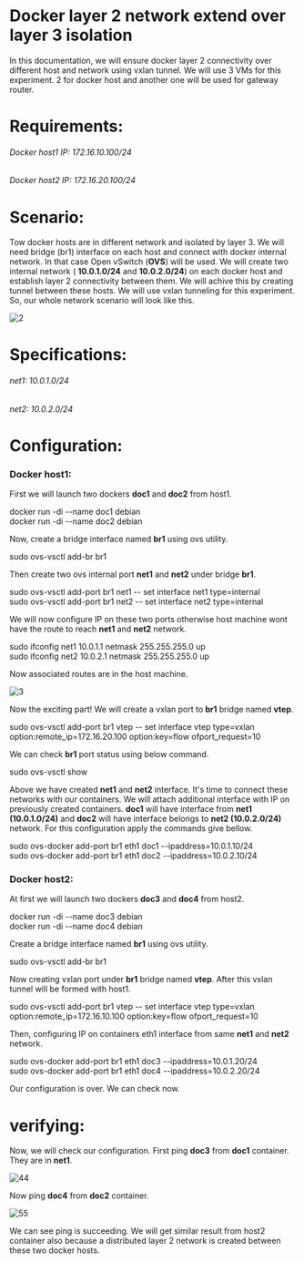 # Docker layer 2 network extend over layer 3 isolation
In this documentation, we will ensure docker layer 2 connectivity over different host and network using vxlan tunnel. We will use 3 VMs for this experiment. 2 for docker host and another one will be used for gateway router. 

# Requirements:
###### Docker host1 IP: 172.16.10.100/24
###### Docker host2 IP: 172.16.20.100/24

# Scenario:
Tow docker hosts are in different network and isolated by layer 3. We will need bridge (br1) interface on each host and connect with docker internal network. In that case Open vSwitch (**OVS**) will be used. We will create two internal network ( **10.0.1.0/24**  and **10.0.2.0/24**) on each docker host and establish layer 2 connectivity between them. We will achive this by creating tunnel between these hosts. We will use vxlan tunneling for this experiment. So, our whole network scenario will look like this.

![2](https://user-images.githubusercontent.com/22352861/149739304-68005da3-5191-432e-a88c-9a27e61d7814.PNG)

# Specifications:
###### net1: 10.0.1.0/24
###### net2: 10.0.2.0/24

# Configuration:
### Docker host1:
First we will launch two dockers **doc1** and **doc2** from host1.
  
  docker run -di --name doc1 debian\
  docker run -di --name doc2 debian

Now, create a bridge interface named **br1** using ovs utility.

  sudo ovs-vsctl add-br br1
  
Then create two ovs internal port **net1** and **net2** under bridge **br1**.

  sudo ovs-vsctl add-port br1 net1 -- set interface net1 type=internal\
  sudo ovs-vsctl add-port br1 net2 -- set interface net2 type=internal

We will now configure IP on these two ports otherwise host machine wont have the route to reach **net1** and **net2** network.

  sudo ifconfig net1 10.0.1.1 netmask 255.255.255.0 up\
  sudo ifconfig net2 10.0.2.1 netmask 255.255.255.0 up
  
Now associated routes are in the host machine.

![3](https://user-images.githubusercontent.com/22352861/149746971-1fe0bc28-5580-4fa1-8ac1-d5928b0d1cbb.PNG)

Now the exciting part! We will create a vxlan port to **br1** bridge named **vtep**.

  sudo ovs-vsctl add-port br1 vtep -- set interface vtep type=vxlan option:remote_ip=172.16.20.100 option:key=flow ofport_request=10
  
We can check **br1** port status using below command.

  sudo ovs-vsctl show
  
Above we have created **net1** and **net2** interface. It's time to connect these networks with our containers. We will attach additional interface with IP on previously created containers. **doc1** will have interface from **net1 (10.0.1.0/24)** and **doc2** will have interface belongs to **net2 (10.0.2.0/24)** network. For this configuration apply the commands give bellow.

  sudo ovs-docker add-port br1 eth1 doc1 --ipaddress=10.0.1.10/24 \
  sudo ovs-docker add-port br1 eth1 doc2 --ipaddress=10.0.2.10/24 

### Docker host2:

At first we will launch two dockers **doc3** and **doc4** from host2.
  
  docker run -di --name doc3 debian\
  docker run -di --name doc4 debian

Create a bridge interface named **br1** using ovs utility.

  sudo ovs-vsctl add-br br1

Now creating vxlan port under **br1** bridge named **vtep**. After this vxlan tunnel will be formed with host1.

  sudo ovs-vsctl add-port br1 vtep -- set interface vtep type=vxlan option:remote_ip=172.16.10.100 option:key=flow ofport_request=10
  
Then, configuring IP on containers eth1 interface from same **net1** and **net2** network.

  sudo ovs-docker add-port br1 eth1 doc3 --ipaddress=10.0.1.20/24\
  sudo ovs-docker add-port br1 eth1 doc4 --ipaddress=10.0.2.20/24
  
Our configuration is over. We can check now.

# verifying:
Now, we will check our configuration. First ping **doc3** from **doc1** container. They are in **net1**.

![44](https://user-images.githubusercontent.com/22352861/149752929-0d044edb-130b-4c80-80ae-e3040a2fb98a.PNG)

Now ping **doc4** from **doc2** container.

![55](https://user-images.githubusercontent.com/22352861/149752979-26961764-55bc-43c6-8e63-d2db425c118c.PNG)

We can see ping is succeeding. We will get similar result from host2 container also because a distributed layer 2 network is created between these two docker hosts. 


    
  
 
